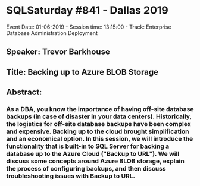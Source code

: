# SQLSaturday #841 - Dallas 2019
Event Date: 01-06-2019 - Session time: 13:15:00 - Track: Enterprise Database Administration  Deployment
## Speaker: Trevor Barkhouse
## Title: Backing up to Azure BLOB Storage
## Abstract:
### As a DBA, you know the importance of having off-site database backups (in case of disaster in your data centers). Historically, the logistics for off-site database backups have been complex and expensive. Backing up to the cloud brought simplification and an economical option. In this session, we will introduce the functionality that is built-in to SQL Server for backing a database up to the Azure Cloud ("Backup to URL"). We will discuss some concepts around Azure BLOB storage, explain the process of configuring backups, and then discuss troubleshooting issues with Backup to URL.
